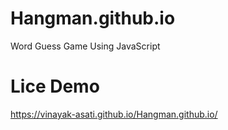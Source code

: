 # Hangman.github.io
Word Guess Game Using JavaScript
# Lice Demo
https://vinayak-asati.github.io/Hangman.github.io/
